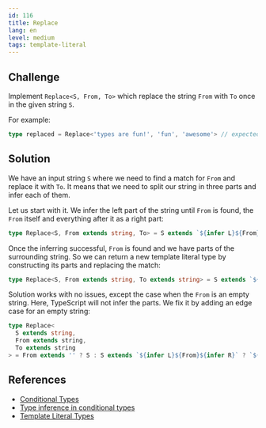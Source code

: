 ```yaml
---
id: 116
title: Replace
lang: en
level: medium
tags: template-literal
---
```


## Challenge

Implement `Replace<S, From, To>` which replace the string `From` with `To` once in the given string `S`.

For example:

```ts
type replaced = Replace<'types are fun!', 'fun', 'awesome'> // expected to be 'types are awesome!'
```

## Solution

We have an input string `S` where we need to find a match for `From` and replace it with `To`.
It means that we need to split our string in three parts and infer each of them.

Let us start with it.
We infer the left part of the string until `From` is found, the `From` itself and everything after it as a right part:

```ts
type Replace<S, From extends string, To> = S extends `${infer L}${From}${infer R}` ? S : S;
```

Once the inferring successful, `From` is found and we have parts of the surrounding string.
So we can return a new template literal type by constructing its parts and replacing the match:

```ts
type Replace<S, From extends string, To extends string> = S extends `${infer L}${From}${infer R}` ? `${L}${To}${R}` : S;
```

Solution works with no issues, except the case when the `From` is an empty string.
Here, TypeScript will not infer the parts.
We fix it by adding an edge case for an empty string:

```ts
type Replace<
  S extends string,
  From extends string,
  To extends string
> = From extends '' ? S : S extends `${infer L}${From}${infer R}` ? `${L}${To}${R}` : S;
```

## References

- [Conditional Types](https://www.typescriptlang.org/docs/handbook/2/conditional-types.html)
- [Type inference in conditional types](https://www.typescriptlang.org/docs/handbook/2/conditional-types.html#inferring-within-conditional-types)
- [Template Literal Types](https://www.typescriptlang.org/docs/handbook/release-notes/typescript-4-1.html#template-literal-types)
